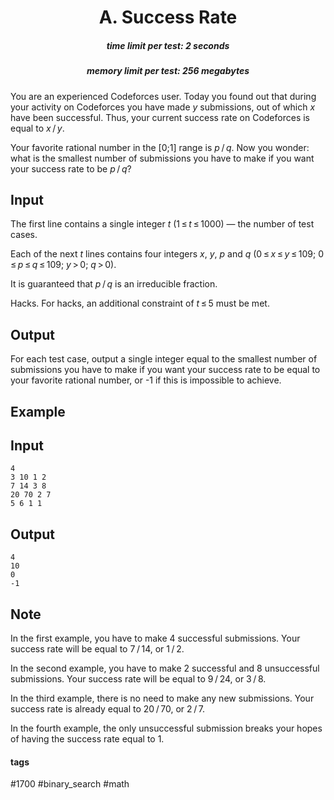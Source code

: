 <h1 style='text-align: center;'> A. Success Rate</h1>

<h5 style='text-align: center;'>time limit per test: 2 seconds</h5>
<h5 style='text-align: center;'>memory limit per test: 256 megabytes</h5>

You are an experienced Codeforces user. Today you found out that during your activity on Codeforces you have made *y* submissions, out of which *x* have been successful. Thus, your current success rate on Codeforces is equal to *x* / *y*.

Your favorite rational number in the [0;1] range is *p* / *q*. Now you wonder: what is the smallest number of submissions you have to make if you want your success rate to be *p* / *q*?

## Input

The first line contains a single integer *t* (1 ≤ *t* ≤ 1000) — the number of test cases.

Each of the next *t* lines contains four integers *x*, *y*, *p* and *q* (0 ≤ *x* ≤ *y* ≤ 109; 0 ≤ *p* ≤ *q* ≤ 109; *y* > 0; *q* > 0).

It is guaranteed that *p* / *q* is an irreducible fraction.

Hacks. For hacks, an additional constraint of *t* ≤ 5 must be met.

## Output

For each test case, output a single integer equal to the smallest number of submissions you have to make if you want your success rate to be equal to your favorite rational number, or -1 if this is impossible to achieve.

## Example

## Input


```
4  
3 10 1 2  
7 14 3 8  
20 70 2 7  
5 6 1 1  

```
## Output


```
4  
10  
0  
-1  

```
## Note

In the first example, you have to make 4 successful submissions. Your success rate will be equal to 7 / 14, or 1 / 2.

In the second example, you have to make 2 successful and 8 unsuccessful submissions. Your success rate will be equal to 9 / 24, or 3 / 8.

In the third example, there is no need to make any new submissions. Your success rate is already equal to 20 / 70, or 2 / 7.

In the fourth example, the only unsuccessful submission breaks your hopes of having the success rate equal to 1.



#### tags 

#1700 #binary_search #math 